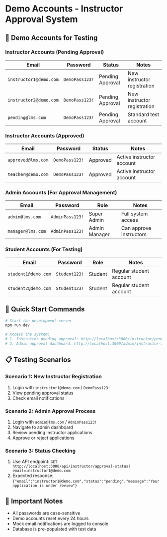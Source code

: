 # Demo Accounts - Instructor Approval System

## 🎯 **Demo Accounts for Testing**

### **Instructor Accounts (Pending Approval)**
| Email | Password | Status | Notes |
|-------|----------|--------|-------|
| `instructor1@demo.com` | `DemoPass123!` | Pending Approval | New instructor registration |
| `instructor2@demo.com` | `DemoPass123!` | Pending Approval | New instructor registration |
| `pending@lms.com` | `DemoPass123!` | Pending Approval | Standard test account |

### **Instructor Accounts (Approved)**
| Email | Password | Status | Notes |
|-------|----------|--------|-------|
| `approved@lms.com` | `DemoPass123!` | Approved | Active instructor account |
| `teacher@demo.com` | `DemoPass123!` | Approved | Active instructor account |

### **Admin Accounts (For Approval Management)**
| Email | Password | Role | Notes |
|-------|----------|------|-------|
| `admin@lms.com` | `AdminPass123!` | Super Admin | Full system access |
| `manager@lms.com` | `AdminPass123!` | Admin Manager | Can approve instructors |

### **Student Accounts (For Testing)**
| Email | Password | Role | Notes |
|-------|----------|------|-------|
| `student1@demo.com` | `Student123!` | Student | Regular student account |
| `student2@demo.com` | `Student123!` | Student | Regular student account |

## 🔧 **Quick Start Commands**

```bash
# Start the development server
npm run dev

# Access the system:
# 1. Instructor pending approval: http://localhost:3000/instructor/pending-approval
# 2. Admin approval dashboard: http://localhost:3000/admin/instructor-approvals
```

## 📋 **Testing Scenarios**

### **Scenario 1: New Instructor Registration**
1. Login with `instructor1@demo.com` / `DemoPass123!`
2. View pending approval status
3. Check email notifications

### **Scenario 2: Admin Approval Process**
1. Login with `admin@lms.com` / `AdminPass123!`
2. Navigate to admin dashboard
3. Review pending instructor applications
4. Approve or reject applications

### **Scenario 3: Status Checking**
1. Use API endpoint: `GET http://localhost:3000/api/instructor/approval-status?email=instructor1@demo.com`
2. Expected response: `{"email":"instructor1@demo.com","status":"pending","message":"Your application is under review"}`

## 🚨 **Important Notes**
- All passwords are case-sensitive
- Demo accounts reset every 24 hours
- Mock email notifications are logged to console
- Database is pre-populated with test data
